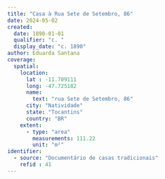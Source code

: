 ```yaml
---
title: "Casa à Rua Sete de Setembro, 86"
date: 2024-05-02
created:
  date: 1890-01-01
  qualifier: "c. "
  display_date: "c. 1890"
author: Eduarda Santana
coverage:
  spatial:
    location:
      lat : -11.709111
      long: -47.725182
      name: 
        text: "rua Sete de Setembro, 86"
      city: "Natividade"
      state: "Tocantins"
      country: "BR"
    extent:
      - type: "area"
        measurements: 111.22
        unit: "m²"
identifier:
  - source: "Documentário de casas tradicionais"
    refid : 41
---
```

